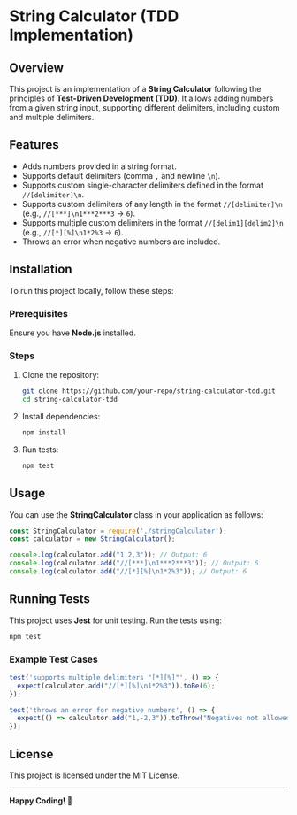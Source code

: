 # String Calculator (TDD Implementation)

## Overview
This project is an implementation of a **String Calculator** following the principles of **Test-Driven Development (TDD)**. It allows adding numbers from a given string input, supporting different delimiters, including custom and multiple delimiters.

## Features
- Adds numbers provided in a string format.
- Supports default delimiters (comma `,` and newline `\n`).
- Supports custom single-character delimiters defined in the format `//[delimiter]\n`.
- Supports custom delimiters of any length in the format `//[delimiter]\n` (e.g., `//[***]\n1***2***3` → `6`).
- Supports multiple custom delimiters in the format `//[delim1][delim2]\n` (e.g., `//[*][%]\n1*2%3` → `6`).
- Throws an error when negative numbers are included.

## Installation
To run this project locally, follow these steps:

### Prerequisites
Ensure you have **Node.js** installed.

### Steps
1. Clone the repository:
   ```sh
   git clone https://github.com/your-repo/string-calculator-tdd.git
   cd string-calculator-tdd
   ```
2. Install dependencies:
   ```sh
   npm install
   ```
3. Run tests:
   ```sh
   npm test
   ```

## Usage
You can use the **StringCalculator** class in your application as follows:

```javascript
const StringCalculator = require('./stringCalculator');
const calculator = new StringCalculator();

console.log(calculator.add("1,2,3")); // Output: 6
console.log(calculator.add("//[***]\n1***2***3")); // Output: 6
console.log(calculator.add("//[*][%]\n1*2%3")); // Output: 6
```

## Running Tests
This project uses **Jest** for unit testing. Run the tests using:
```sh
npm test
```
### Example Test Cases
```javascript
test('supports multiple delimiters "[*][%]"', () => {
  expect(calculator.add("//[*][%]\n1*2%3")).toBe(6);
});

test('throws an error for negative numbers', () => {
  expect(() => calculator.add("1,-2,3")).toThrow("Negatives not allowed: -2");
});
```

## License
This project is licensed under the MIT License.

---

**Happy Coding! 🚀**


